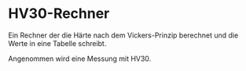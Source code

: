# HV30-Rechner
Ein Rechner der die Härte nach dem Vickers-Prinzip berechnet
und die Werte in eine Tabelle schreibt.

Angenommen wird eine Messung mit HV30.

